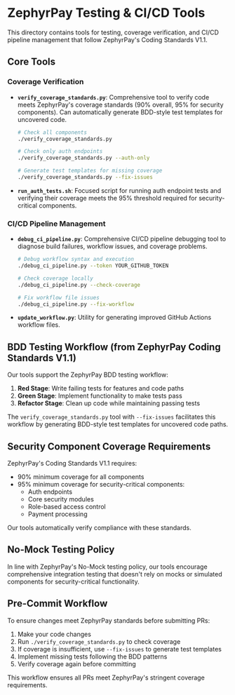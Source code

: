 # ZephyrPay Testing & CI/CD Tools

This directory contains tools for testing, coverage verification, and CI/CD pipeline management that follow ZephyrPay's Coding Standards V1.1.

## Core Tools

### Coverage Verification

- **`verify_coverage_standards.py`**: Comprehensive tool to verify code meets ZephyrPay's coverage standards (90% overall, 95% for security components). Can automatically generate BDD-style test templates for uncovered code.

  ```bash
  # Check all components
  ./verify_coverage_standards.py
  
  # Check only auth endpoints
  ./verify_coverage_standards.py --auth-only
  
  # Generate test templates for missing coverage
  ./verify_coverage_standards.py --fix-issues
  ```

- **`run_auth_tests.sh`**: Focused script for running auth endpoint tests and verifying their coverage meets the 95% threshold required for security-critical components.

### CI/CD Pipeline Management

- **`debug_ci_pipeline.py`**: Comprehensive CI/CD pipeline debugging tool to diagnose build failures, workflow issues, and coverage problems.

  ```bash
  # Debug workflow syntax and execution
  ./debug_ci_pipeline.py --token YOUR_GITHUB_TOKEN
  
  # Check coverage locally
  ./debug_ci_pipeline.py --check-coverage
  
  # Fix workflow file issues
  ./debug_ci_pipeline.py --fix-workflow
  ```

- **`update_workflow.py`**: Utility for generating improved GitHub Actions workflow files.

## BDD Testing Workflow (from ZephyrPay Coding Standards V1.1)

Our tools support the ZephyrPay BDD testing workflow:

1. **Red Stage**: Write failing tests for features and code paths
2. **Green Stage**: Implement functionality to make tests pass
3. **Refactor Stage**: Clean up code while maintaining passing tests

The `verify_coverage_standards.py` tool with `--fix-issues` facilitates this workflow by generating BDD-style test templates for uncovered code paths.

## Security Component Coverage Requirements

ZephyrPay's Coding Standards V1.1 requires:

- 90% minimum coverage for all components
- 95% minimum coverage for security-critical components:
  - Auth endpoints
  - Core security modules
  - Role-based access control
  - Payment processing

Our tools automatically verify compliance with these standards.

## No-Mock Testing Policy

In line with ZephyrPay's No-Mock testing policy, our tools encourage comprehensive integration testing that doesn't rely on mocks or simulated components for security-critical functionality.

## Pre-Commit Workflow

To ensure changes meet ZephyrPay standards before submitting PRs:

1. Make your code changes
2. Run `./verify_coverage_standards.py` to check coverage
3. If coverage is insufficient, use `--fix-issues` to generate test templates
4. Implement missing tests following the BDD patterns
5. Verify coverage again before committing

This workflow ensures all PRs meet ZephyrPay's stringent coverage requirements.
